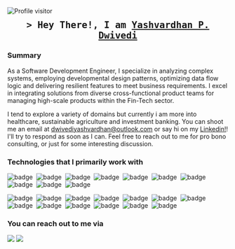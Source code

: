 

<a href="https://komarev.com/ghpvc/?username=yashdevs26">
  <img align="left" src="https://komarev.com/ghpvc/?username=yashdevs26&label=Visitors&color=0e75b6&style=flat" alt="Profile visitor" />
</a>

<h2 align="center">
        <samp>&gt; Hey There!, I am
                <b><a target="_blank" href="yashdevs26.github.io/visit">Yashvardhan P. Dwivedi</a></b>
        </samp>
</h2>


### Summary

As a Software Development Engineer, I specialize in analyzing complex systems, employing developmental design patterns, optimizing data flow logic and delivering resilient features to meet business requirements. I excel in integrating solutions from diverse cross-functional product teams for managing high-scale products within the Fin-Tech sector.

I tend to explore a variety of domains but currently i am more into healthcare, sustainable agriculture and investment banking. You can shoot me an email at dwivediyashvardhan@outlook.com or say hi on my [Linkedin!]([https://linkedin.com/in/yashvardhan-dwivedi])! I'll try to respond as soon as I can. Feel free to reach out to me for pro bono consulting, or just for some interesting discussion.

### Technologies that I primarily work with

![badge](https://img.shields.io/badge/Java-FFFFFF)&nbsp;
![badge](https://img.shields.io/badge/Spring%20Boot-FFFFFF)&nbsp;
![badge](https://img.shields.io/badge/Spring%20Data%20Jpa-FFFFFF)&nbsp;
![badge](https://img.shields.io/badge/Spring%20Security-FFFFFF)&nbsp;
![badge](https://img.shields.io/badge/Spring%20Cloud-FFFFFF)&nbsp; 
![badge](https://img.shields.io/badge/Spring%20Core-FFFFFF)&nbsp;
![badge](https://img.shields.io/badge/Microservices-FFFFFF)&nbsp;
![badge](https://img.shields.io/badge/Kafka-FFFFFF)&nbsp;
![badge](https://img.shields.io/badge/Microsoft%20SQL%20Server-FFFFFF)&nbsp; 
![badge](https://img.shields.io/badge/Struts-FFFFFF)&nbsp;

![badge](https://img.shields.io/badge/REST-FFFFFF)&nbsp; 
![badge](https://img.shields.io/badge/SOAP-FFFFFF)&nbsp; 
![badge](https://img.shields.io/badge/Kotlin-FFFFFF)&nbsp; 
![badge](https://img.shields.io/badge/React-FFFFFF)&nbsp; 
![badge](https://img.shields.io/badge/Docker-FFFFFF)&nbsp; 
![badge](https://img.shields.io/badge/Kubernetes-FFFFFF)&nbsp;
![badge](https://img.shields.io/badge/Git-FFFFFF)&nbsp;
![badge](https://img.shields.io/badge/Subversion-FFFFFF)&nbsp;
![badge](https://img.shields.io/badge/C++-FFFFFF)&nbsp;
![badge](https://img.shields.io/badge/JavaScript-FFFFFF)&nbsp;
![badge](https://img.shields.io/badge/Eureka-FFFFFF)&nbsp;
![badge](https://img.shields.io/badge/Zipkin-FFFFFF)&nbsp;
![badge](https://img.shields.io/badge/OAuth-FFFFFF)&nbsp;

<!-- ### ⚙️ &nbsp;GitHub Analytics

<p align="center">
<a href="https://github.com/yashdevs26">
  <img height="180em" src="https://github-readme-stats-eight-theta.vercel.app/api?username=yashdevs26&show_icons=true&theme=algolia&include_all_commits=true&count_private=true"/>
  <img height="180em" src="https://github-readme-stats-eight-theta.vercel.app/api/top-langs/?username=yashdevs26&layout=compact&langs_count=20&theme=algolia"/>
</a>
</p> -->

### You can reach out to me via

<p align="left">
<!--<a href="yashdevs26.github.io/visit"><img src="https://img.shields.io/badge/-Visit yashdevs26-3423A6?style=flat&logo=Google-Chrome&logoColor=white"/></a> -->
<a href="https://linkedin.com/in/yashvardhan-dwivedi"><img src="https://img.shields.io/badge/-linkedin/Yashvardhan%20Dwivedi-0077B5?style=flat&logo=Linkedin&logoColor=white"/></a>
<a href="mailto:dwivediyashvardhan@outlook.com"><img src="https://img.shields.io/badge/-dwivediyashvardhan@outlook.com-D14836?style=flat&logo=Outlook&logoColor=white"/></a>
<!--<a href="https://facebook.com/AVS1508"><img src="https://img.shields.io/badge/-@AVS1508-1877F2?style=flat&logo=Facebook&logoColor=white"/></a>
<a href="https://www.pinterest.ca/AVS1508"><img src="https://img.shields.io/badge/-@AVS1508-BD081C?style=flat&logo=Pinterest&logoColor=white"/></a>
<a href="https://www.behance.net/AVS1508"><img src="https://img.shields.io/badge/-@AVS1508-1769FF?style=flat&logo=Behance&logoColor=white"/></a>-->
</p>

